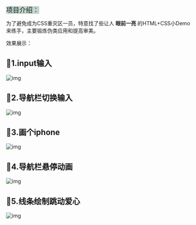 <font style="background:#c0d6cb;color=green" size=4>项目介绍：</font>

为了避免成为CSS重灾区一员，特意找了些让人 **眼前一亮** 的HTML+CSS小Demo来练手，主要锻炼伪类应用和提高审美。

效果展示：

## 🐶1.input输入

![img](https://i0.hdslb.com/bfs/article/06bf2df6b37173d9bd6cece459a21e603f6e16b6.gif)

## 🐶2.导航栏切换输入

![img](https://i0.hdslb.com/bfs/article/663d02f8008b9ce86849bca8ba9c3dddee6427b7.gif)

## 🐶3.画个iphone

![img](https://img-blog.csdnimg.cn/0f15d156c709482aad4ebece471bf503.png)

## 🐶4.导航栏悬停动画

![img](https://img-blog.csdnimg.cn/fb946b956c3b40bbbc952b9a381dc3f1.png)

## 🐶5.线条绘制跳动爱心

![img](//i0.hdslb.com/bfs/article/803f87decd866f8c560d76c8e0712e9eb0de12d0.gif)
